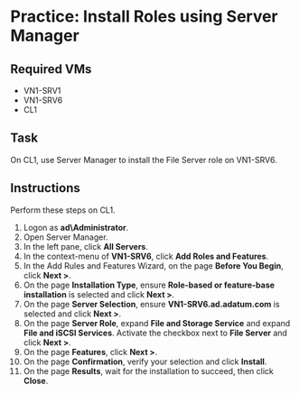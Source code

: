 # Practice: Install Roles using Server Manager

## Required VMs

* VN1-SRV1
* VN1-SRV6
* CL1

## Task

On CL1, use Server Manager to install the File Server role on VN1-SRV6.

## Instructions

Perform these steps on CL1.

1. Logon as **ad\Administrator**.
1. Open Server Manager.
1. In the left pane, click **All Servers**.
1. In the context-menu of **VN1-SRV6**, click **Add Roles and Features**.
1. In the Add Rules and Features Wizard, on the page **Before You Begin**, click **Next >**.
1. On the page **Installation Type**, ensure **Role-based or feature-base installation** is selected and click **Next >**.
1. On the page **Server Selection**, ensure **VN1-SRV6.ad.adatum.com** is selected and click **Next >**.
1. On the page **Server Role**, expand **File and Storage Service** and expand **File and iSCSI Services**. Activate the checkbox next to **File Server** and click **Next >**.
1. On the page **Features**, click **Next >**.
1. On the page **Confirmation**, verify your selection and click **Install**.
1. On the page **Results**, wait for the installation to succeed, then click **Close**.
